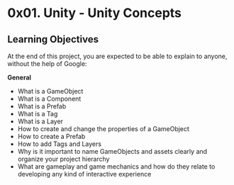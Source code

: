 # 0x01. Unity - Unity Concepts

## Learning Objectives
At the end of this project, you are expected to be able to explain to anyone, without the help of Google:

**General**
- What is a GameObject
- What is a Component
- What is a Prefab
- What is a Tag
- What is a Layer
- How to create and change the properties of a GameObject
- How to create a Prefab
- How to add Tags and Layers
- Why is it important to name GameObjects and assets clearly and organize your project hierarchy
- What are gameplay and game mechanics and how do they relate to developing any kind of interactive experience
